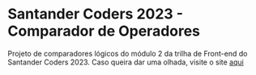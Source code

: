 <h1>Santander Coders 2023 - Comparador de Operadores</h1>

<p>Projeto de comparadores lógicos do módulo 2 da trilha de Front-end do Santander Coders 2023. Caso queira dar uma olhada, visite o site <a href="https://allanafsilva.github.io/santander2023-comparador">aqui</a></p>
